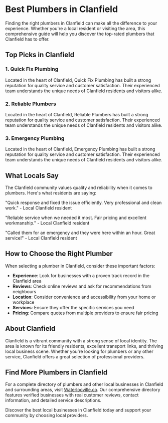 # Best Plumbers in Clanfield

Finding the right plumbers in Clanfield can make all the difference to your experience. Whether you're a local resident or visiting the area, this comprehensive guide will help you discover the top-rated plumbers that Clanfield has to offer.

## Top Picks in Clanfield

### 1. Quick Fix Plumbing
Located in the heart of Clanfield, Quick Fix Plumbing has built a strong reputation for quality service and customer satisfaction. Their experienced team understands the unique needs of Clanfield residents and visitors alike.

### 2. Reliable Plumbers
Located in the heart of Clanfield, Reliable Plumbers has built a strong reputation for quality service and customer satisfaction. Their experienced team understands the unique needs of Clanfield residents and visitors alike.

### 3. Emergency Plumbing
Located in the heart of Clanfield, Emergency Plumbing has built a strong reputation for quality service and customer satisfaction. Their experienced team understands the unique needs of Clanfield residents and visitors alike.

## What Locals Say

The Clanfield community values quality and reliability when it comes to plumbers. Here's what residents are saying:

"Quick response and fixed the issue efficiently. Very professional and clean work." - Local Clanfield resident

"Reliable service when we needed it most. Fair pricing and excellent workmanship." - Local Clanfield resident

"Called them for an emergency and they were here within an hour. Great service!" - Local Clanfield resident

## How to Choose the Right Plumber

When selecting a plumber in Clanfield, consider these important factors:

- **Experience**: Look for businesses with a proven track record in the Clanfield area
- **Reviews**: Check online reviews and ask for recommendations from neighbours
- **Location**: Consider convenience and accessibility from your home or workplace
- **Services**: Ensure they offer the specific services you need
- **Pricing**: Compare quotes from multiple providers to ensure fair pricing

## About Clanfield

Clanfield is a vibrant community with a strong sense of local identity. The area is known for its friendly residents, excellent transport links, and thriving local business scene. Whether you're looking for plumbers or any other service, Clanfield offers a great selection of professional providers.

## Find More Plumbers in Clanfield

For a complete directory of plumbers and other local businesses in Clanfield and surrounding areas, visit [Waterlooville.co](https://waterlooville.co). Our comprehensive directory features verified businesses with real customer reviews, contact information, and detailed service descriptions.

Discover the best local businesses in Clanfield today and support your community by choosing local providers.

